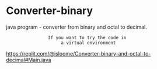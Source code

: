 # Converter-binary
java program - converter from binary and octal to decimal.

                    If you want to try the code in
                         a virtual environment
https://replit.com/@isloome/Converter-binary-and-octal-to-decimal#Main.java

        
